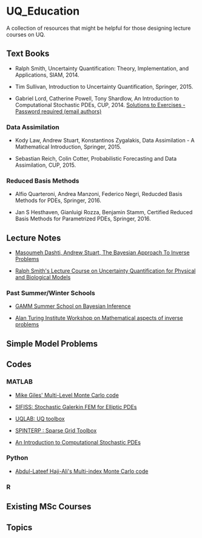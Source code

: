 # UQ_Education
A collection of resources that might be helpful for those designing lecture courses on UQ. 


## Text Books 

- Ralph Smith, Uncertainty Quantification: Theory, Implementation, and Applications, SIAM, 2014.

- Tim Sullivan, Introduction to Uncertainty Quantification, Springer, 2015.

- Gabriel Lord, Catherine Powell, Tony Shardlow, An Introduction to Computational Stochastic PDEs, CUP, 2014. [Solutions to Exercises - Password required (email authors)](http://www.maths.manchester.ac.uk/~shardlow/intro_cspde/)

### Data Assimilation
- Kody Law, Andrew Stuart, Konstantinos Zygalakis, Data Assimilation - A Mathematical Introduction, Springer, 2015. 

- Sebastian Reich, Colin Cotter, Probabilistic Forecasting and Data Assimilation, CUP, 2015.

### Reduced Basis Methods 
- Alfio Quarteroni, Andrea Manzoni, Federico Negri, Reducded Basis Methods for PDEs, Springer, 2016.

- Jan S Hesthaven, Gianluigi Rozza, Benjamin Stamm, Certified Reduced Basis Methods for Parametrized PDEs, Springer, 2016.

 
 
 ## Lecture Notes 
 
 - [Masoumeh Dashti, Andrew Stuart, The Bayesian Approach To Inverse Problems](https://arxiv.org/abs/1302.6989)
 
 - [Ralph Smith's Lecture Course on Uncertainty Quantification for Physical and Biological Models](http://www4.ncsu.edu/~rsmith/MA540_S18/MA540_s18_lectures.html)

### Past Summer/Winter Schools

- [GAMM Summer School on Bayesian Inference](http://mathopt.math.uni-mannheim.de/en/news/4th-gamm-juniors-and-1st-grk2075-summer-school-2017/)

- [Alan Turing Institute Workshop on Mathematical aspects of inverse problems](http://mathopt.math.uni-mannheim.de/en/news/workshop-mathematical-aspects-of-inverse-problems/)

## Simple Model Problems


## Codes

### MATLAB 

- [Mike Giles' Multi-Level Monte Carlo code](https://people.maths.ox.ac.uk/gilesm/mlmc/)

- [SIFISS: Stochastic Galerkin FEM for Elliptic PDEs](http://www.maths.manchester.ac.uk/~djs/ifiss/sifiss.html)

- [UQLAB: UQ toolbox](http://www.uqlab.com)

- [SPINTERP : Sparse Grid Toolbox](http://people.sc.fsu.edu/~jburkardt/m_src/spinterp/spinterp.html)

- [An Introduction to Computational Stochastic PDEs](http://www.maths.manchester.ac.uk/~shardlow/intro_cspde/)

### Python
- [Abdul-Lateef Haji-Ali's Multi-index Monte Carlo code](https://github.com/haji-ali/mimclib)

### R 


## Existing MSc Courses 

## Topics 
